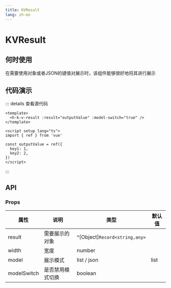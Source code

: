 ```yaml
---
title: KVResult
lang: zh-en
---
```

# KVResult

## 何时使用

在需要使用对象或者JSON的键值对展示时，该组件能够很好地将其进行展示

## 代码演示

<h-k-v-result :result="outputValue" :model-switch="true" />

<script setup lang="ts">
import {ref} from 'vue'

const outputValue = ref({
  key1: 1,
  key2: 2
})
</script>

::: details 查看源代码

```vue
<template>
  <h-k-v-result :result="outputValue" :model-switch="true" />
</template>

<script setup lang="ts">
import { ref } from 'vue'

const outputValue = ref({
  key1: 1,
  key2: 2,
})
</script>
```

:::

## API

### Props

| 属性        | 说明             | 类型                    | 默认值 |
| ----------- | ---------------- | ----------------------- | ------ |
| result      | 需要展示的对象   | ^[Object]`Record<string,any>` |        |
| width       | 宽度             | number                  |        |
| model       | 展示模式         | list / json             | list   |
| modelSwitch | 是否禁用模式切换 | boolean                 |        |
